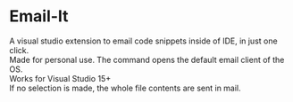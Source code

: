 # Email-It
A visual studio extension to email code snippets inside of IDE, in just one click.  
Made for personal use. The command opens the default email client of the OS.  
Works for Visual Studio 15+  
If no selection is made, the whole file contents are sent in mail.
